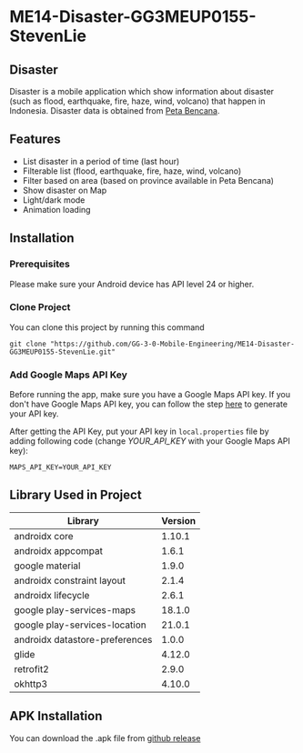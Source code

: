 # ME14-Disaster-GG3MEUP0155-StevenLie
## Disaster
Disaster is a mobile application which show information about disaster (such as flood, earthquake, fire, haze, wind, volcano) that happen in Indonesia. Disaster data is obtained from [Peta Bencana](https://docs.petabencana.id/).

## Features
+ List disaster in a period of time (last hour)
+ Filterable list (flood, earthquake, fire, haze, wind, volcano)
+ Filter based on area (based on province available in Peta Bencana)
+ Show disaster on Map
+ Light/dark mode
+ Animation loading

## Installation
### Prerequisites
Please make sure your Android device has API level 24 or higher.

### Clone Project
You can clone this project by running this command
```
git clone "https://github.com/GG-3-0-Mobile-Engineering/ME14-Disaster-GG3MEUP0155-StevenLie.git"
```

### Add Google Maps API Key
Before running the app, make sure you have a Google Maps API key. If you don't have Google Maps API key, you can follow the step [here](https://developers.google.com/maps/documentation/android-sdk/get-api-key) to generate your API key.

After getting the API Key, put your API key in `local.properties` file by adding following code (change *YOUR_API_KEY* with your Google Maps API key):
```
MAPS_API_KEY=YOUR_API_KEY
```

## Library Used in Project
| Library | Version |
|---|---|
| androidx core | 1.10.1 |
| androidx appcompat | 1.6.1 |
| google material | 1.9.0 |
| androidx constraint layout | 2.1.4 |
| androidx lifecycle | 2.6.1 |
| google play-services-maps | 18.1.0 |
| google play-services-location | 21.0.1 |
| androidx datastore-preferences | 1.0.0 |
| glide | 4.12.0 |
| retrofit2 | 2.9.0 |
| okhttp3 | 4.10.0 |

## APK Installation
You can download the .apk file from [github release](https://github.com/GG-3-0-Mobile-Engineering/ME14-Disaster-GG3MEUP0155-StevenLie/releases/tag/v1.0.0)
